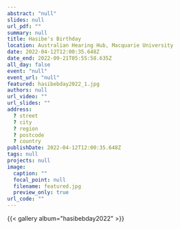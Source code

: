 ```yaml
---
abstract: "null"
slides: null
url_pdf: ""
summary: null
title: Hasibe's Birthday
location: Australian Hearing Hub, Macquarie University
date: 2022-04-12T12:00:35.648Z
date_end: 2022-09-21T05:55:58.635Z
all_day: false
event: "null"
event_url: "null"
featured: hasibebday2022_1.jpg
authors: null
url_video: ""
url_slides: ""
address:
  ? street
  ? city
  ? region
  ? postcode
  ? country
publishDate: 2022-04-12T12:00:35.648Z
tags: null
projects: null
image:
  caption: ""
  focal_point: null
  filename: featured.jpg
  preview_only: true
url_code: ""
---
```


{{< gallery album="hasibebday2022" >}}
